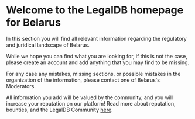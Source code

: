 <!-- TITLE: Belarus -->
<!-- SUBTITLE: Welcome to the legalDB home of Belarus -->

# Welcome to the LegalDB homepage for Belarus

In this section you will find all relevant information regarding the regulatory and juridical landscape of Belarus.

While we hope you can find what you are looking for, if this is not the case, please create an account and add anything that you may find to be missing.

For any case any mistakes, missing sections, or possible mistakes in the organization of the information, please contact one of Belarus's Moderators.

All information you add will be valued by the community, and you will increase your reputation on our platform! Read more about reputation, bounties, and the LegalDB Community [here](http://legaldb.herokuapp.com/legaldb/community).
